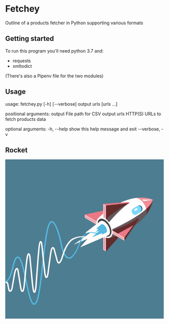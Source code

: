 Fetchey
=======

Outline of a products fetcher in Python supporting various formats

Getting started
---------------

To run this program you'll need python 3.7 and:
* requests
* xmltodict

(There's also a Pipenv file for the two modules)

Usage
-----

usage: fetchey.py [-h] [--verbose] output urls [urls ...]

positional arguments:
  output         File path for CSV output
  urls           HTTP(S) URLs to fetch products data

optional arguments:
  -h, --help     show this help message and exit
  --verbose, -v

Rocket
------

![](rocket.gif)
